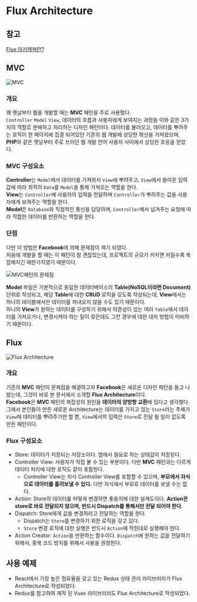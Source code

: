 # Flux Architecture
## 참고
[Flux 아키텍쳐란?](https://velog.io/@alskt0419/FLUX-%EC%95%84%ED%82%A4%ED%85%8D%EC%B3%90%EB%9E%80)
## MVC
![MVC](https://media.vlpt.us/images/alskt0419/post/ee1b0474-26a8-448e-bc2f-cda1724038fa/image.png)
### 개요
꽤 옛날부터 웹을 개발할 때는 **MVC** 패턴을 주로 사용했다.  
```Controller``` ```Model``` ```View```, 데이터의 흐름과 사용자에게 보여지는 과정을 이와 같은 3가지의 역할로 분배하고 처리하는 디자인 패턴이다. 데이터를 불러오고, 데이터를 뿌려주는 로직이 한 페이지에 집결 되어있던 기존의 웹 개발에 상당한 혁신을 가져왔으며, **PHP**와 같은 옛날부터 주로 쓰이던 웹 개발 언어 사용자 사이에서 상당한 호응을 얻었다.
### MVC 구성요소
**Controller**는 ```Model```에서 데이터를 가져와서 ```View```에 뿌려주고, ```View```에서 들어온 입력값에 따라 최적의 ```Data```를 ```Model```을 통해 가져오는 역할을 한다.  
**View**는 ```Controller```에 사용자의 입력을 전달하며 ```Controller```가 뿌려주는 값을 사용자에게 보여주는 역할을 한다.  
**Model**은 ```Database```와 직접적인 통신을 담당하며, ```Controller```에서 넘겨주는 요청에 따라 적합한 데이터를 반환하는 역할을 한다.
### 단점
다만 이 방법은 **Facebook**에 의해 문제점이 제기 되었다.  
처음에 개발을 할 때는 이 패턴이 참 괜찮았는데, 프로젝트의 규모가 커지면 커질수록 복잡해지긴 매한가지였기 때문이다.

![MVC패턴의 문제점](https://media.vlpt.us/images/alskt0419/post/35a7a12e-4f0d-416c-889c-92bdeca47dbb/image%20(1).png)

**Model** 파일은 기본적으로 동일한 데이터베이스의 **Table(NoSQL이라면 Document)** 단위로 작성되고, 해당 **Table**에 대한 **CRUD** 로직을 갖도록 작성되는데, **View**에서는 하나의 테이블에서만 데이터를 꺼내오지 않을 수도 있기 때문이다.  
하나의 **View**가 원하는 데이터를 구성하기 위해서 의존성이 있는 여러 ```Table```에서 데이터를 가져오거나, 변경시켜야 하는 일이 잦은데도 그런 경우에 대한 대처 방법이 미비하기 때문이다.
## Flux
![Flux Architecture](https://baeharam.netlify.app/media/architecture/flux.png)
### 개요
기존의 **MVC** 패턴의 문제점을 해결하고자 **Facebook**은 새로운 디자인 패턴을 들고 나왔는데, 그것이 바로 본 문서에서 소개할 **Flux Architecture**이다.  
**Facebook**은 **MVC** 패턴의 복잡성의 원인을 **데이터의 양방향 교환**에 있다고 생각했다.  
그래서 본인들이 만든 새로운 Architecture는 데이터를 가지고 있는 ```Store```라는 주체가 ```View```에 데이터를 뿌려주기만 할 뿐, ```View```에서의 입력은 ```Store```로 전달 될 일이 없도록 만든 패턴이다.
### Flux 구성요소
- Store: 데이터가 저장되는 저장소이다. 앱에서 필요로 하는 상태값이 저장된다.
- Controller View: 사용자가 직접 볼 수 있는 부분이다. 다만 **MVC** 패턴과는 다르게 데이터 처리에 대한 로직도 같이 포함한다.
  - Controller View는 자식 Controller View를 포함할 수 있으며, **부모에서 자식으로 데이터를 흘려보낼 수 있다.** 다만 자식에서 부모로 데이터를 보낼 수는 없다.
- Action: Store의 데이터를 어떻게 변경하면 좋을지에 대한 설계도이다. **Action은 store로 바로 전달되지 않으며, 반드시 Dispatch를 통해서만 전달 되어야 한다.**
- Dispatch: Store에게 값을 변경하라고 전달하는 역할을 한다.
  - Dispatch는 ```Store```를 변경하기 위한 로직을 갖고 있다.
  - ```Store``` 변경 로직에 대한 실행은 반드시 ```Action```에 적힌대로 실행해야 한다.
- Action Creator: ```Action```을 반환하는 함수이다. ```Dispatch```에 원하는 값을 전달하기 위해서, 중복 코드 방지를 위해서 사용을 권장한다.
## 사용 예제
- React에서 가장 높은 점유율을 갖고 있는 Redux 상태 관리 라이브러리가 Flux Architecture로 작성되었다.
- Redux를 참고하여 제작 된 Vuex 라이브러리도 Flux Architecture로 작성되었다.